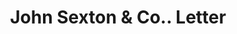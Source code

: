 ---
doi: 10.7916/D80Z8FBK
date_other: '1912'
date_other_textual: '1912'
form: correspondence
genre:
- Letters (correspondence)
name:
- John Sexton & Co.
object_in_context_url: https://biggert.cul.columbia.edu/items/view/ave_biggert_00213
subject_hierarchical_geographic:
- Chicago, Illinois, United States
subject_name:
- John Sexton & Co.
title: John Sexton & Co.. Letter
sort_title: John Sexton & Co.. Letter
call_number: ave_biggert_00213
coordinates:
- 41.83694444444445,-87.68472222222222
pid: ave_biggert_00213
identifiers: ave_biggert_00213
thumbnail: https://derivativo-2.library.columbia.edu/iiif/2/ldpd:345194/full/!256,256/0/native.jpg
permalink: /biggert/ave_biggert_00213/
layout: iiif-image-page
---